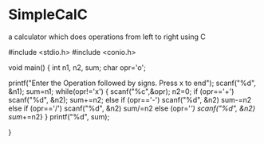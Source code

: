 # SimpleCalC
a calculator which does operations from left to right using C


#include <stdio.h>
#include <conio.h>

void main()
{
    int n1, n2, sum;
    char opr='o';

   printf("Enter the Operation followed by signs. Press x to end");
    scanf("%d", &n1);
    sum=n1;
    while(opr!='x')
    {
        scanf("%c",&opr);
        n2=0;
        if (opr=='+') scanf("%d", &n2);
            sum+=n2;
        else if (opr=='-') scanf("%d", &n2)
            sum-=n2
        else if (opr=='/') scanf("%d", &n2)
            sum/=n2
        else (opr='*')  scanf("%d", &n2)
            sum*+=n2}
    }
    printf("%d", sum);

}
